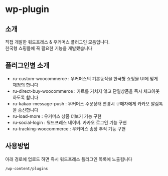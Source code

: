 # wp-plugin

## 소개 
직접 개발한 워드프레스 & 우커머스 플러그인 모음입니다.  
한국형 쇼핑몰에 꼭 필요한 기능을 개발했습니다    

## 플러그인별 소개 
- ru-custom-woocommerce : 우커머스의 기본동작을 한국형 쇼핑몰 UI에 맞게 재정의 합니다
- ru-direct-buy-woocommerce : 카트를 거치지 않고 단일상품을 즉시 체크아웃 하도록 합니다
- ru-kakao-message-push : 우커머스 주문상태 변경시 구매자에게 카카오 알림톡을 송신합니다 
- ru-load-more : 우커머스 상품 더보기 기능 구현
- ru-social-login : 워드프레스 네이버. 카카오 로그인 기능 구현 
- ru-tracking-woocommerce : 우커머스 송장 추적 기능 구현   

## 사용방법 
아래 경로에 업로드 하면 즉시 워드프레스 플러그인 목록에 노출됩니다 
<pre><code>/wp-content/plugins</code></pre>
